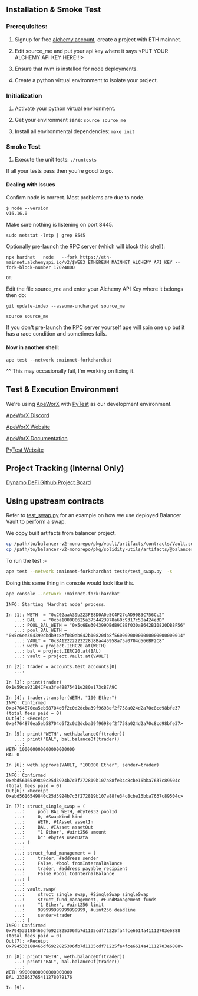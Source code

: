 ## Installation & Smoke Test

### Prerequisites:

1. Signup for free [alchemy account](https://www.alchemy.com/), create a project with ETH mainnet.

2. Edit source_me and put your api key where it says <PUT YOUR ALCHEMY API KEY HERE!!!>

3. Ensure that nvm is installed for node deployments.

4. Create a python virtual environment to isolate your project.

### Initialization

1. Activate your python virtual environment.

2. Get your environment sane: ```source source_me```

3. Install all environmental dependencies: ```make init```


### Smoke Test

1. Execute the unit tests: ```./runtests```

If all your tests pass then you're good to go.


#### Dealing with Issues

Confirm node is correct. Most problems are due to node.
```
$ node --version
v16.16.0
```

Make sure nothing is listening on port 8445.

```
sudo netstat -lntp | grep 8545
```

Optionally pre-launch the RPC server (which will block this shell):

```
npx hardhat   node   --fork https://eth-mainnet.alchemyapi.io/v2/$WEB3_ETHEREUM_MAINNET_ALCHEMY_API_KEY --fork-block-number 17024800
```
 
    OR

Edit the file source_me and enter your Alchemy API Key where it belongs then do:
```
git update-index --assume-unchanged source_me

source source_me
```

If you don't pre-launch the RPC server yourself ape will spin one up but it has a race condition and sometimes fails.


#### Now in another shell:

```
ape test --network :mainnet-fork:hardhat
```

^^ This may occasionally fail, I'm working on fixing it.


## Test & Execution Environment 

We're using [ApeWorX](https://github.com/ApeWorX) with [PyTest](https://github.com/pytest-dev/pytest) as our development environment.

[ApeWorX Discord](https://discord.gg/apeworx)

[ApeWorX Website](https://www.apeworx.io/)

[ApeWorX Documentation](https://docs.apeworx.io/ape/stable/)

[PyTest Website](https://pytest.org)

## Project Tracking (Internal Only)
[Dynamo DeFi Github Project Board](https://github.com/orgs/BiggestLab/projects/6)

## Using upstream contracts

Refer to [test_swap.py](tests/test_swap.py) for an example on how we use deployed Balancer Vault to perform a swap.

We copy built artifacts from balancer project.

```bash
cp /path/to/balancer-v2-monorepo/pkg/vault/artifacts/contracts/Vault.sol/Vault.json ./contracts/
cp /path/to/balancer-v2-monorepo/pkg/solidity-utils/artifacts/@balancer-labs/v2-interfaces/contracts/solidity-utils/openzeppelin/IERC20.sol/IERC20.json ./contracts/
```

To run the test :-

```bash
ape test --network :mainnet-fork:hardhat tests/test_swap.py  -s
```

Doing this same thing in console would look like this.

```bash
ape console --network :mainnet-fork:hardhat
```

```
INFO: Starting 'Hardhat node' process.

In [1]: WETH  = "0xC02aaA39b223FE8D0A0e5C4F27eAD9083C756Cc2"
   ...: BAL   = "0xba100000625a3754423978a60c9317c58a424e3D"
   ...: POOL_BAL_WETH = "0x5c6Ee304399DBdB9C8Ef030aB642B10820DB8F56"
   ...: pool_BAL_WETH = "0x5c6ee304399dbdb9c8ef030ab642b10820db8f56000200000000000000000014"
   ...: VAULT = "0xBA12222222228d8Ba445958a75a0704d566BF2C8"
   ...: weth = project.IERC20.at(WETH)
   ...: bal = project.IERC20.at(BAL)
   ...: vault = project.Vault.at(VAULT)

In [2]: trader = accounts.test_accounts[0]
   ...: 

In [3]: print(trader)
0x1e59ce931B4CFea3fe4B875411e280e173cB7A9C

In [4]: trader.transfer(WETH, "100 Ether")
INFO: Confirmed 0xe4764870ea5eb58704d6f2c0d2dcba39f9698ef2f758a024d2a70c8cd98bfe37 (total fees paid = 0)
Out[4]: <Receipt 0xe4764870ea5eb58704d6f2c0d2dcba39f9698ef2f758a024d2a70c8cd98bfe37>

In [5]: print("WETH", weth.balanceOf(trader))
   ...: print("BAL", bal.balanceOf(trader))
   ...: 
WETH 100000000000000000000
BAL 0

In [6]: weth.approve(VAULT, "100000 Ether", sender=trader)
   ...: 
INFO: Confirmed 0xebd5616549840c25d3924b7c3f272819b107a88fe34c8cbe16bba7637c89504c (total fees paid = 0)
Out[6]: <Receipt 0xebd5616549840c25d3924b7c3f272819b107a88fe34c8cbe16bba7637c89504c>

In [7]: struct_single_swap = (
   ...:     pool_BAL_WETH, #bytes32 poolId
   ...:     0, #SwapKind kind
   ...:     WETH, #IAsset assetIn
   ...:     BAL, #IAsset assetOut
   ...:     "1 Ether", #uint256 amount
   ...:     b"" #bytes userData
   ...: )
   ...: 
   ...: struct_fund_management = (
   ...:     trader, #address sender
   ...:     False, #bool fromInternalBalance
   ...:     trader, #address payable recipient
   ...:     False #bool toInternalBalance
   ...: )
   ...: 
   ...: vault.swap(
   ...:     struct_single_swap, #SingleSwap singleSwap
   ...:     struct_fund_management, #FundManagement funds
   ...:     "1 Ether", #uint256 limit
   ...:     999999999999999999, #uint256 deadline
   ...:     sender=trader
   ...: )
INFO: Confirmed 0x794533188466df6922825306fb7d1105cdf71225fa4fce6614a41112703e6888 (total fees paid = 0)
Out[7]: <Receipt 0x794533188466df6922825306fb7d1105cdf71225fa4fce6614a41112703e6888>

In [8]: print("WETH", weth.balanceOf(trader))
   ...: print("BAL", bal.balanceOf(trader))
   ...: 
WETH 99000000000000000000
BAL 233863765411278079176

In [9]:   
```
